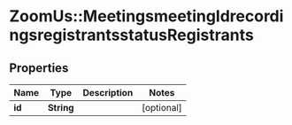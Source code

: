 # ZoomUs::MeetingsmeetingIdrecordingsregistrantsstatusRegistrants

## Properties
Name | Type | Description | Notes
------------ | ------------- | ------------- | -------------
**id** | **String** |  | [optional] 


